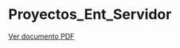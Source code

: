# Proyectos_Ent_Servidor
[Ver documento PDF](https://github.com/Alvaro-FZ/Proyectos_Ent_Servidor/blob/main/PDFs/Actividad%20pr%C3%A1ctica%20RBAC%20y%20Redireccion.pdf)
